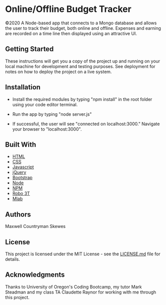 # Online/Offline Budget Tracker
©2020
A Node-based app that connects to a Mongo database and allows the user to track their budget, both online and offline. Expenses and earning are recorded on a time line then displayed using an attractive UI.

## Getting Started
These instructions will get you a copy of the project up and running on your local machine for development and testing purposes. See deployment for notes on how to deploy the project on a live system.

## Installation
* Install the required modules by typing "npm install" in the root folder using your code editor terminal.

* Run the app by typing "node server.js"

* If successful, the user will see "connected on localhost:3000." Navigate your browser to "localhost:3000".

## Built With
* [HTML](https://html.com)
* [CSS](https://www.w3schools.com/Cs)
* [Javascript](https://www.javascript.com)
* [jQuery](https://jquery.com)
* [Bootstrap](https://getbootstrap.com)
* [Node](https://nodejs.org)
* [NPM](https://www.npmjs.com)
* [Robo 3T](https://robomongo.org)
* [Mlab](https://mlab.com)

## Authors
Maxwell Countryman Skewes 

## License
This project is licensed under the MIT License - see the [LICENSE.md](LICENSE.md) file for details.

## Acknowledgments
Thanks to University of Oregon's Coding Bootcamp, my tutor Mark Steadman and my class TA Claudette Raynor for working with me through this project.
